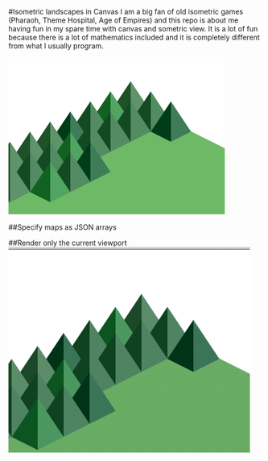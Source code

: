 #Isometric landscapes in Canvas
I am a big fan of old isometric games (Pharaoh, Theme Hospital, Age of Empires) and this repo is about me having fun in my spare time with canvas and sometric view. It is a lot of fun because there is a lot of mathematics included and it is completely different from what I usually program.

![image](https://raw.githubusercontent.com/RassaLibre/isometric-game/master/pics/trees.png)

##Specify maps as JSON arrays



##Render only the current viewport
![image](https://raw.githubusercontent.com/RassaLibre/isometric-game/master/pics/viewport.gif)